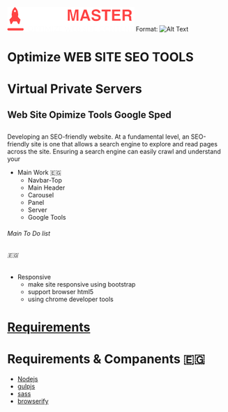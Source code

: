 ![SEO MASTER Logo](/img/logo.png)
Format: ![Alt Text](url)

# Optimize WEB SITE SEO TOOLS <h1> Virtual Private Servers
## Web Site Opimize Tools Google Sped <h2>
 Developing an SEO-friendly website. At a fundamental level, an SEO-friendly site is one that allows a search engine to explore and read pages across the site. Ensuring a search engine can easily crawl and understand your<p>     

* Main Work  :egypt:	 
    * Navbar-Top 
    * Main Header
    * Carousel 
    * Panel 
    * Server
    * Google Tools 
###### Main To Do list <h6> :egypt:	
* Responsive
    * make site responsive using bootstrap
    * support browser html5
    * using chrome developer tools

# [Requirements](#requirements) <h1> Requirements & Companents :egypt:	
* [Nodejs](https://nodejs.org/)
* [gulpjs](https://gulpjs.com/)
* [sass](https://sass-lang.com/)
* [browserify](http://browserify.org/)

